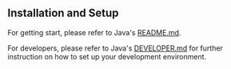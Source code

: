 ## Installation and Setup
For getting start, please refer to Java's [README.md](./../../java/README.md).

For developers, please refer to Java's [DEVELOPER.md](./../../java/DEVELOPER.md) for further instruction on how to set up your development environment.


